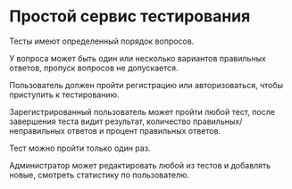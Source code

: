 # Простой сервис тестирования

Тесты имеют определенный порядок вопросов.

У вопроса может быть один или несколько вариантов правильных ответов, пропуск вопросов не допускается.

Пользователь должен пройти регистрацию или авторизоваться, чтобы приступить к тестированию.

Зарегистрированный пользователь может пройти любой тест, после завершения теста видит результат, количество правильных/неправильных ответов и процент правильных ответов.

Тест можно пройти только один раз.

Администратор может редактировать любой из тестов и добавлять новые, смотреть статистику по пользователю.

